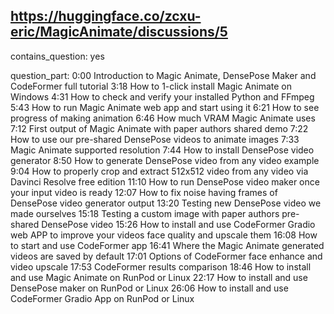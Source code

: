 ## https://huggingface.co/zcxu-eric/MagicAnimate/discussions/5

contains_question: yes

question_part: 0:00 Introduction to Magic Animate, DensePose Maker and CodeFormer full tutorial
3:18 How to 1-click install Magic Animate on Windows
4:31 How to check and verify your installed Python and FFmpeg
5:43 How to run Magic Animate web app and start using it
6:21 How to see progress of making animation
6:46 How much VRAM Magic Animate uses
7:12 First output of Magic Animate with paper authors shared demo
7:22 How to use our pre-shared DensePose videos to animate images
7:33 Magic Animate supported resolution
7:44 How to install DensePose video generator
8:50 How to generate DensePose video from any video example
9:04 How to properly crop and extract 512x512 video from any video via Davinci Resolve free edition
11:10 How to run DensePose video maker once your input video is ready
12:07 How to fix noise having frames of DensePose video generator output
13:20 Testing new DensePose video we made ourselves
15:18 Testing a custom image with paper authors pre-shared DensePose video
15:26 How to install and use CodeFormer Gradio web APP to improve your videos face quality and upscale them
16:08 How to start and use CodeFormer app
16:41 Where the Magic Animate generated videos are saved by default
17:01 Options of CodeFormer face enhance and video upscale
17:53 CodeFormer results comparison
18:46 How to install and use Magic Animate on RunPod or Linux
22:17 How to install and use DensePose maker on RunPod or Linux
26:06 How to install and use CodeFormer Gradio App on RunPod or Linux